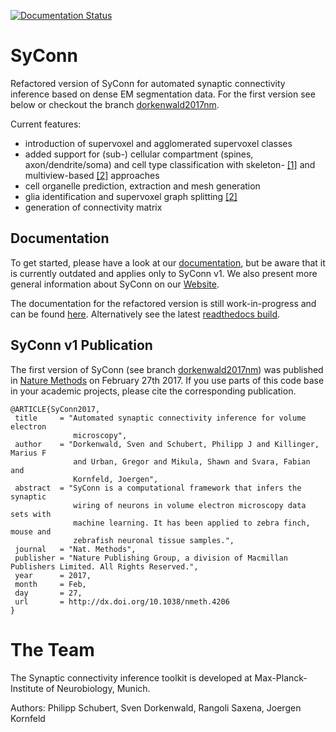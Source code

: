 [![Documentation Status](https://readthedocs.org/projects/syconn/badge/?version=latest)](https://syconn.readthedocs.io/en/latest/?badge=latest)

# SyConn
Refactored version of SyConn for automated synaptic connectivity inference based on dense EM segmentation data. For the first version
 see below or checkout the branch [dorkenwald2017nm](https://github.com/StructuralNeurobiologyLab/SyConn/tree/dorkenwald2017nm).

Current features:
- introduction of supervoxel and agglomerated supervoxel classes
- added support for (sub-) cellular compartment (spines, axon/dendrite/soma) and cell type classification with skeleton- [\[1\]](https://www.nature.com/articles/nmeth.4206) and multiview-based [\[2\]](https://www.biorxiv.org/content/early/2018/07/06/364034) approaches
- cell organelle prediction, extraction and mesh generation
- glia identification and supervoxel graph splitting [\[2\]](https://www.biorxiv.org/content/early/2018/07/06/364034)
- generation of connectivity matrix

Documentation
--------------
To get started, please have a look at our [documentation](https://structuralneurobiologylab.github.io/SyConn/documentation/), but be aware that it is currently outdated and applies only to SyConn v1. We also present more general information about SyConn on our [Website](https://structuralneurobiologylab.github.io/SyConn/).

The documentation for the refactored version is still work-in-progress and can be found [here](docs/doc.md). Alternatively see the latest [readthedocs build](https://syconn.readthedocs.io/en/latest/).

SyConn v1 Publication
---------------------
The first version of SyConn (see branch [dorkenwald2017nm](https://github.com/StructuralNeurobiologyLab/SyConn/tree/dorkenwald2017nm)) was published in [Nature Methods](http://www.nature.com/nmeth/journal/vaop/ncurrent/full/nmeth.4206.html) on February 27th 2017. If you use parts of this code base in your academic projects, please cite the corresponding publication. <br />

  ```
 @ARTICLE{SyConn2017,
   title     = "Automated synaptic connectivity inference for volume electron
                microscopy",
   author    = "Dorkenwald, Sven and Schubert, Philipp J and Killinger, Marius F
                and Urban, Gregor and Mikula, Shawn and Svara, Fabian and
                Kornfeld, Joergen",
   abstract  = "SyConn is a computational framework that infers the synaptic
                wiring of neurons in volume electron microscopy data sets with
                machine learning. It has been applied to zebra finch, mouse and
                zebrafish neuronal tissue samples.",
   journal   = "Nat. Methods",
   publisher = "Nature Publishing Group, a division of Macmillan Publishers Limited. All Rights Reserved.",
   year      = 2017,
   month     = Feb,
   day       = 27,
   url       = http://dx.doi.org/10.1038/nmeth.4206
 }
  ```

# The Team
The Synaptic connectivity inference toolkit is developed at Max-Planck-Institute of Neurobiology, Munich.

Authors: Philipp Schubert, Sven Dorkenwald, Rangoli Saxena, Joergen Kornfeld
